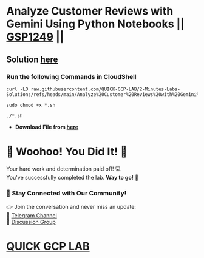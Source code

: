# Analyze Customer Reviews with Gemini Using Python Notebooks || [GSP1249](https://www.cloudskillsboost.google/focuses/98857?parent=catalog) ||

## Solution [here]()

### Run the following Commands in CloudShell

```
curl -LO raw.githubusercontent.com/QUICK-GCP-LAB/2-Minutes-Labs-Solutions/refs/heads/main/Analyze%20Customer%20Reviews%20with%20Gemini%20Using%20Python%20Notebooks/gsp1249.sh

sudo chmod +x *.sh

./*.sh
```

* **Download File from [here](https://drive.google.com/uc?export=download&id=1QM02LFTLjKeM_Y8aMVSONDP1VJIlpl7u)**

# 🎉 Woohoo! You Did It! 🎉  

Your hard work and determination paid off! 💻  
You've successfully completed the lab. **Way to go!** 🚀

### 💬 Stay Connected with Our Community!  
👉 Join the conversation and never miss an update:  
📢 [Telegram Channel](https://t.me/quickgcplab)  
👥 [Discussion Group](https://t.me/quickgcplabchats)  

# [QUICK GCP LAB](https://www.youtube.com/@quickgcplab)